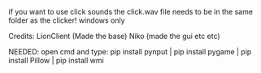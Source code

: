 if you want to use click sounds the click.wav file needs to be in the same folder as the clicker!
windows only

Credits: LionClient (Made the base) Niko (made the gui etc etc)

NEEDED:
open cmd and type:
pip install pynput |
pip install pygame | pip install Pillow | pip install wmi
